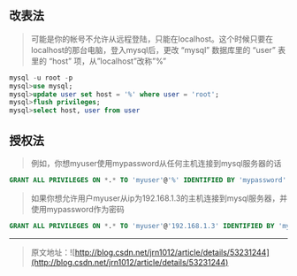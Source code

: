 ## 改表法

> 可能是你的帐号不允许从远程登陆，只能在localhost。这个时候只要在localhost的那台电脑，登入mysql后，更改 “mysql” 数据库里的 “user” 表里的 “host” 项，从”localhost”改称”%”

```sql
mysql -u root -p
mysql>use mysql;
mysql>update user set host = '%' where user = 'root';
mysql>flush privileges;
mysql>select host, user from user

```

## 授权法

> 例如，你想myuser使用mypassword从任何主机连接到mysql服务器的话

```sql
GRANT ALL PRIVILEGES ON *.* TO 'myuser'@'%' IDENTIFIED BY 'mypassword' WITH GRANT OPTION;
```

> 如果你想允许用户myuser从ip为192.168.1.3的主机连接到mysql服务器，并使用mypassword作为密码

```sql
GRANT ALL PRIVILEGES ON *.* TO 'myuser'@'192.168.1.3' IDENTIFIED BY 'mypassword' WITH GRANT OPTION;
```

---

> 原文地址：![http://blog.csdn.net/jrn1012/article/details/53231244](http://blog.csdn.net/jrn1012/article/details/53231244)
